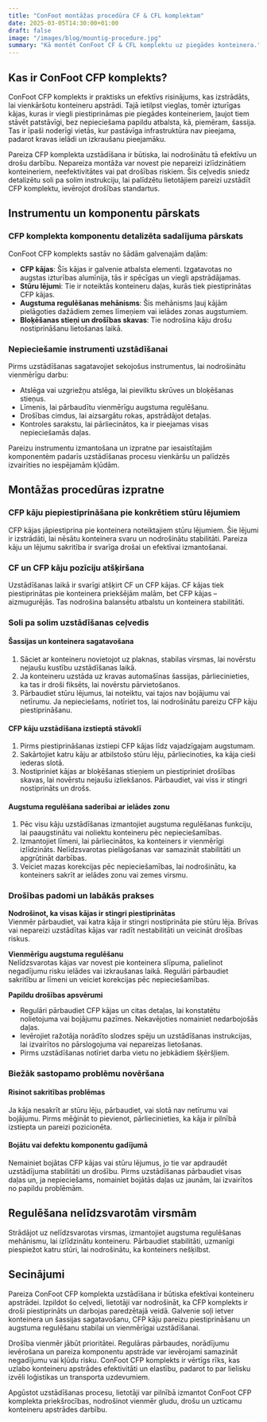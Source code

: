 ```yaml
---
title: "ConFoot montāžas procedūra CF & CFL komplektam"
date: 2025-03-05T14:30:00+01:00
draft: false
image: "/images/blog/mountig-procedure.jpg"
summary: "Kā montēt ConFoot CF & CFL komplektu uz piegādes konteinera."
---
```


## Kas ir ConFoot CFP komplekts?  
ConFoot CFP komplekts ir praktisks un efektīvs risinājums, kas izstrādāts, lai vienkāršotu konteineru apstrādi. Tajā ietilpst vieglas, tomēr izturīgas kājas, kuras ir viegli piestiprināmas pie piegādes konteineriem, ļaujot tiem stāvēt patstāvīgi, bez nepieciešama papildu atbalsta, kā, piemēram, šassija. Tas ir īpaši noderīgi vietās, kur pastāvīga infrastruktūra nav pieejama, padarot kravas ielādi un izkraušanu pieejamāku.

Pareiza CFP komplekta uzstādīšana ir būtiska, lai nodrošinātu tā efektīvu un drošu darbību. Nepareiza montāža var novest pie nepareizi izlīdzinātiem konteineriem, neefektivitātes vai pat drošības riskiem. Šis ceļvedis sniedz detalizētu soli pa solim instrukciju, lai palīdzētu lietotājiem pareizi uzstādīt CFP komplektu, ievērojot drošības standartus.

## Instrumentu un komponentu pārskats  

### CFP komplekta komponentu detalizēta sadalījuma pārskats  
ConFoot CFP komplekts sastāv no šādām galvenajām daļām:  
- **CFP kājas**: Šīs kājas ir galvenie atbalsta elementi. Izgatavotas no augstas izturības alumīnija, tās ir spēcīgas un viegli apstrādājamas.  
- **Stūru lējumi**: Tie ir noteiktās konteineru daļas, kurās tiek piestiprinātas CFP kājas.  
- **Augstuma regulēšanas mehānisms**: Šis mehānisms ļauj kājām pielāgoties dažādiem zemes līmeņiem vai ielādes zonas augstumiem.  
- **Bloķēšanas stieņi un drošības skavas**: Tie nodrošina kāju drošu nostiprināšanu lietošanas laikā.

### Nepieciešamie instrumenti uzstādīšanai  
Pirms uzstādīšanas sagatavojiet sekojošus instrumentus, lai nodrošinātu vienmērīgu darbu:  
- Atslēga vai uzgriežņu atslēga, lai pievilktu skrūves un bloķēšanas stieņus.  
- Līmenis, lai pārbaudītu vienmērīgu augstuma regulēšanu.  
- Drošības cimdus, lai aizsargātu rokas, apstrādājot detaļas.  
- Kontroles sarakstu, lai pārliecinātos, ka ir pieejamas visas nepieciešamās daļas.

Pareizu instrumentu izmantošana un izpratne par iesaistītajām komponentēm padarīs uzstādīšanas procesu vienkāršu un palīdzēs izvairīties no iespējamām kļūdām.

## Montāžas procedūras izpratne  

### CFP kāju piepiestiprināšana pie konkrētiem stūru lējumiem  
CFP kājas jāpiestiprina pie konteinera noteiktajiem stūru lējumiem. Šie lējumi ir izstrādāti, lai nēsātu konteinera svaru un nodrošinātu stabilitāti. Pareiza kāju un lējumu sakritība ir svarīga drošai un efektīvai izmantošanai.

### CF un CFP kāju pozīciju atšķiršana  
Uzstādīšanas laikā ir svarīgi atšķirt CF un CFP kājas. CF kājas tiek piestiprinātas pie konteinera priekšējām malām, bet CFP kājas – aizmugurējās. Tas nodrošina balansētu atbalstu un konteinera stabilitāti.

### Soli pa solim uzstādīšanas ceļvedis  

#### Šassijas un konteinera sagatavošana  
1. Sāciet ar konteineru novietojot uz plaknas, stabilas virsmas, lai novērstu nejaušu kustību uzstādīšanas laikā.  
2. Ja konteineru uzstāda uz kravas automašīnas šassijas, pārliecinieties, ka tas ir droši fiksēts, lai novērstu pārvietošanos.  
3. Pārbaudiet stūru lējumus, lai noteiktu, vai tajos nav bojājumu vai netīrumu. Ja nepieciešams, notīriet tos, lai nodrošinātu pareizu CFP kāju piestiprināšanu.

#### CFP kāju uzstādīšana izstieptā stāvoklī  
1. Pirms piestiprināšanas izstiepi CFP kājas līdz vajadzīgajam augstumam.  
2. Sakārtojiet katru kāju ar atbilstošo stūru lēju, pārliecinoties, ka kāja cieši iederas slotā.  
3. Nostipriniet kājas ar bloķēšanas stieņiem un piestipriniet drošības skavas, lai novērstu nejaušu izliekšanos. Pārbaudiet, vai viss ir stingri nostiprināts un drošs.

#### Augstuma regulēšana saderībai ar ielādes zonu  
1. Pēc visu kāju uzstādīšanas izmantojiet augstuma regulēšanas funkciju, lai paaugstinātu vai noliektu konteineru pēc nepieciešamības.  
2. Izmantojiet līmeni, lai pārliecinātos, ka konteiners ir vienmērīgi izlīdzināts. Nelīdzsvarotas pielāgošanas var samazināt stabilitāti un apgrūtināt darbības.  
3. Veiciet mazas korekcijas pēc nepieciešamības, lai nodrošinātu, ka konteiners sakrīt ar ielādes zonu vai zemes virsmu.

### Drošības padomi un labākās prakses  

**Nodrošinot, ka visas kājas ir stingri piestiprinātas**  
Vienmēr pārbaudiet, vai katra kāja ir stingri nostiprināta pie stūru lēja. Brīvas vai nepareizi uzstādītas kājas var radīt nestabilitāti un veicināt drošības riskus.

**Vienmērīgu augstuma regulēšanu**  
Nelīdzsvarotas kājas var novest pie konteinera slīpuma, palielinot negadījumu risku ielādes vai izkraušanas laikā. Regulāri pārbaudiet sakritību ar līmeni un veiciet korekcijas pēc nepieciešamības.

**Papildu drošības apsvērumi**  
- Regulāri pārbaudiet CFP kājas un citas detaļas, lai konstatētu nolietojuma vai bojājumu pazīmes. Nekavējoties nomainiet nedarbojošās daļas.  
- Ievērojiet ražotāja norādīto slodzes spēju un uzstādīšanas instrukcijas, lai izvairītos no pārslogojuma vai nepareizas lietošanas.  
- Pirms uzstādīšanas notīriet darba vietu no jebkādiem šķēršļiem.

### Biežāk sastopamo problēmu novēršana  

#### Risinot sakritības problēmas  
Ja kāja nesakrīt ar stūru lēju, pārbaudiet, vai slotā nav netīrumu vai bojājumu. Pirms mēģināt to pievienot, pārliecinieties, ka kāja ir pilnībā izstiepta un pareizi pozicionēta.

#### Bojātu vai defektu komponentu gadījumā  
Nemainiet bojātas CFP kājas vai stūru lējumus, jo tie var apdraudēt uzstādījuma stabilitāti un drošību. Pirms uzstādīšanas pārbaudiet visas daļas un, ja nepieciešams, nomainiet bojātās daļas uz jaunām, lai izvairītos no papildu problēmām.

## Regulēšana nelīdzsvarotām virsmām  
Strādājot uz nelīdzsvarotas virsmas, izmantojiet augstuma regulēšanas mehānismu, lai izlīdzinātu konteineru. Pārbaudiet stabilitāti, uzmanīgi piespiežot katru stūri, lai nodrošinātu, ka konteiners nešķilbst.

## Secinājumi  

Pareiza ConFoot CFP komplekta uzstādīšana ir būtiska efektīvai konteineru apstrādei. Izpildot šo ceļvedi, lietotāji var nodrošināt, ka CFP komplekts ir droši piestiprināts un darbojas paredzētajā veidā. Galvenie soļi ietver konteinera un šassijas sagatavošanu, CFP kāju pareizu piestiprināšanu un augstuma regulēšanu stabilai un vienmērīgai uzstādīšanai.

Drošība vienmēr jābūt prioritātei. Regulāras pārbaudes, norādījumu ievērošana un pareiza komponentu apstrāde var ievērojami samazināt negadījumu vai kļūdu risku. ConFoot CFP komplekts ir vērtīgs rīks, kas uzlabo konteineru apstrādes efektivitāti un elastību, padarot to par lielisku izvēli loģistikas un transporta uzdevumiem.

Apgūstot uzstādīšanas procesu, lietotāji var pilnībā izmantot ConFoot CFP komplekta priekšrocības, nodrošinot vienmēr gludu, drošu un uzticamu konteineru apstrādes darbību.